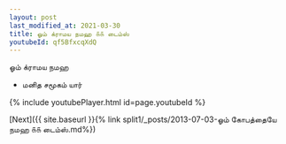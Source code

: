 ```yaml
---
layout: post
last_modified_at: 2021-03-30
title: ஓம் க்ராமய நமஹ ௧௧ டைம்ஸ்
youtubeId: qf5BfxcqXdQ
---
```

 
 
 ஓம் க்ராமய நமஹ  
 
 -  மனித சமூகம் யார் 
 
  
 
  
 
 
 
 
 
 


{% include youtubePlayer.html id=page.youtubeId %}
 
[Next]({{ site.baseurl }}{% link  split1/_posts/2013-07-03-ஓம் கோபத்தையே நமஹ ௧௧ டைம்ஸ்.md%})
 
